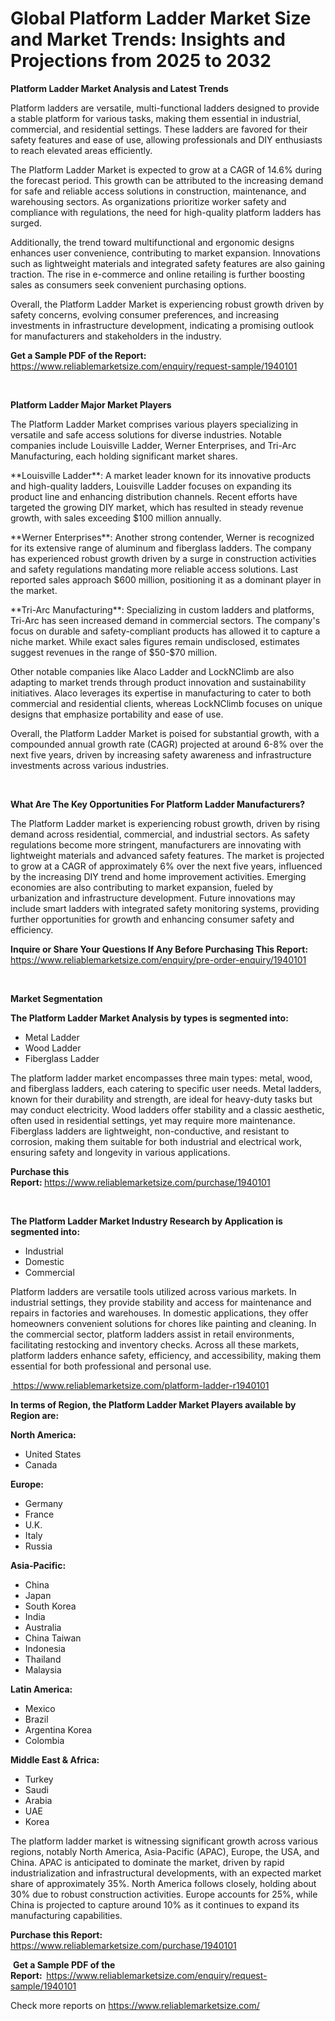 <p><h1>Global Platform Ladder Market Size and Market Trends: Insights and Projections from 2025 to 2032</h1></p><p><strong>Platform Ladder Market Analysis and Latest Trends</strong></p>
<p><p>Platform ladders are versatile, multi-functional ladders designed to provide a stable platform for various tasks, making them essential in industrial, commercial, and residential settings. These ladders are favored for their safety features and ease of use, allowing professionals and DIY enthusiasts to reach elevated areas efficiently. </p><p>The Platform Ladder Market is expected to grow at a CAGR of 14.6% during the forecast period. This growth can be attributed to the increasing demand for safe and reliable access solutions in construction, maintenance, and warehousing sectors. As organizations prioritize worker safety and compliance with regulations, the need for high-quality platform ladders has surged. </p><p>Additionally, the trend toward multifunctional and ergonomic designs enhances user convenience, contributing to market expansion. Innovations such as lightweight materials and integrated safety features are also gaining traction. The rise in e-commerce and online retailing is further boosting sales as consumers seek convenient purchasing options. </p><p>Overall, the Platform Ladder Market is experiencing robust growth driven by safety concerns, evolving consumer preferences, and increasing investments in infrastructure development, indicating a promising outlook for manufacturers and stakeholders in the industry.</p></p>
<p><strong>Get a Sample PDF of the Report:&nbsp;</strong> <a href="https://www.reliablemarketsize.com/enquiry/request-sample/1940101?utm_campaign=2186&utm_medium=2&utm_source=Github&utm_content=ia&utm_term=19022025&utm_id=platform-ladder">https://www.reliablemarketsize.com/enquiry/request-sample/1940101</a></p>
<p>&nbsp;</p>
<p><strong>Platform Ladder Major Market Players</strong></p>
<p><p>The Platform Ladder Market comprises various players specializing in versatile and safe access solutions for diverse industries. Notable companies include Louisville Ladder, Werner Enterprises, and Tri-Arc Manufacturing, each holding significant market shares.</p><p>**Louisville Ladder**: A market leader known for its innovative products and high-quality ladders, Louisville Ladder focuses on expanding its product line and enhancing distribution channels. Recent efforts have targeted the growing DIY market, which has resulted in steady revenue growth, with sales exceeding $100 million annually.</p><p>**Werner Enterprises**: Another strong contender, Werner is recognized for its extensive range of aluminum and fiberglass ladders. The company has experienced robust growth driven by a surge in construction activities and safety regulations mandating more reliable access solutions. Last reported sales approach $600 million, positioning it as a dominant player in the market.</p><p>**Tri-Arc Manufacturing**: Specializing in custom ladders and platforms, Tri-Arc has seen increased demand in commercial sectors. The company's focus on durable and safety-compliant products has allowed it to capture a niche market. While exact sales figures remain undisclosed, estimates suggest revenues in the range of $50-$70 million.</p><p>Other notable companies like Alaco Ladder and LockNClimb are also adapting to market trends through product innovation and sustainability initiatives. Alaco leverages its expertise in manufacturing to cater to both commercial and residential clients, whereas LockNClimb focuses on unique designs that emphasize portability and ease of use.</p><p>Overall, the Platform Ladder Market is poised for substantial growth, with a compounded annual growth rate (CAGR) projected at around 6-8% over the next five years, driven by increasing safety awareness and infrastructure investments across various industries.</p></p>
<p>&nbsp;</p>
<p><strong>What Are The Key Opportunities For Platform Ladder Manufacturers?</strong></p>
<p><p>The Platform Ladder market is experiencing robust growth, driven by rising demand across residential, commercial, and industrial sectors. As safety regulations become more stringent, manufacturers are innovating with lightweight materials and advanced safety features. The market is projected to grow at a CAGR of approximately 6% over the next five years, influenced by the increasing DIY trend and home improvement activities. Emerging economies are also contributing to market expansion, fueled by urbanization and infrastructure development. Future innovations may include smart ladders with integrated safety monitoring systems, providing further opportunities for growth and enhancing consumer safety and efficiency.</p></p>
<p><strong>Inquire or Share Your Questions If Any Before Purchasing This Report:</strong> <a href="https://www.reliablemarketsize.com/enquiry/pre-order-enquiry/1940101?utm_campaign=2186&utm_medium=2&utm_source=Github&utm_content=ia&utm_term=19022025&utm_id=platform-ladder">https://www.reliablemarketsize.com/enquiry/pre-order-enquiry/1940101</a></p>
<p>&nbsp;</p>
<p><strong>Market Segmentation</strong></p>
<p><strong>The Platform Ladder Market Analysis by types is segmented into:</strong></p>
<p><ul><li>Metal Ladder</li><li>Wood Ladder</li><li>Fiberglass Ladder</li></ul></p>
<p><p>The platform ladder market encompasses three main types: metal, wood, and fiberglass ladders, each catering to specific user needs. Metal ladders, known for their durability and strength, are ideal for heavy-duty tasks but may conduct electricity. Wood ladders offer stability and a classic aesthetic, often used in residential settings, yet may require more maintenance. Fiberglass ladders are lightweight, non-conductive, and resistant to corrosion, making them suitable for both industrial and electrical work, ensuring safety and longevity in various applications.</p></p>
<p><strong>Purchase this Report:&nbsp;</strong><a href="https://www.reliablemarketsize.com/purchase/1940101?utm_campaign=2186&utm_medium=2&utm_source=Github&utm_content=ia&utm_term=19022025&utm_id=platform-ladder">https://www.reliablemarketsize.com/purchase/1940101</a></p>
<p>&nbsp;</p>
<p><strong>The Platform Ladder Market Industry Research by Application is segmented into:</strong></p>
<p><ul><li>Industrial</li><li>Domestic</li><li>Commercial</li></ul></p>
<p><p>Platform ladders are versatile tools utilized across various markets. In industrial settings, they provide stability and access for maintenance and repairs in factories and warehouses. In domestic applications, they offer homeowners convenient solutions for chores like painting and cleaning. In the commercial sector, platform ladders assist in retail environments, facilitating restocking and inventory checks. Across all these markets, platform ladders enhance safety, efficiency, and accessibility, making them essential for both professional and personal use.</p></p>
<p><a href="https://www.reliablemarketsize.com/platform-ladder-r1940101?utm_campaign=2186&utm_medium=2&utm_source=Github&utm_content=ia&utm_term=19022025&utm_id=platform-ladder">&nbsp;https://www.reliablemarketsize.com/platform-ladder-r1940101</a></p>
<p><strong>In terms of Region, the Platform Ladder Market Players available by Region are:</strong></p>
<p>
    <p> <strong> North America: </strong>
        <ul>
            <li>United States</li>
            <li>Canada</li>
        </ul>
        </p> 
    <p> <strong> Europe: </strong>
        <ul>
            <li>Germany</li>
            <li>France</li>
            <li>U.K.</li>
            <li>Italy</li>
            <li>Russia</li>
        </ul>
        </p> 
    <p> <strong> Asia-Pacific: </strong>
        <ul>
            <li>China</li>
            <li>Japan</li>
            <li>South Korea</li>
            <li>India</li>
            <li>Australia</li>
            <li>China Taiwan</li>
            <li>Indonesia</li>
            <li>Thailand</li>
            <li>Malaysia</li>
        </ul>
        </p> 
    <p> <strong> Latin America: </strong>
        <ul>
            <li>Mexico</li>
            <li>Brazil</li>
            <li>Argentina Korea</li>
            <li>Colombia</li>
        </ul>
        </p> 
    <p> <strong> Middle East & Africa: </strong>
        <ul>
            <li>Turkey</li>
            <li>Saudi</li>
            <li>Arabia</li>
            <li>UAE</li>
            <li>Korea</li>
        </ul>
    </p>
    </p>
<p><p>The platform ladder market is witnessing significant growth across various regions, notably North America, Asia-Pacific (APAC), Europe, the USA, and China. APAC is anticipated to dominate the market, driven by rapid industrialization and infrastructural developments, with an expected market share of approximately 35%. North America follows closely, holding about 30% due to robust construction activities. Europe accounts for 25%, while China is projected to capture around 10% as it continues to expand its manufacturing capabilities.</p></p>
<p><strong>Purchase this Report: </strong><a href="https://www.reliablemarketsize.com/purchase/1940101?utm_campaign=2186&utm_medium=2&utm_source=Github&utm_content=ia&utm_term=19022025&utm_id=platform-ladder">https://www.reliablemarketsize.com/purchase/1940101</a></p>
<p>&nbsp;<strong>Get a Sample PDF of the Report:&nbsp;&nbsp;</strong><a href="https://www.reliablemarketsize.com/enquiry/request-sample/1940101?utm_campaign=2186&utm_medium=2&utm_source=Github&utm_content=ia&utm_term=19022025&utm_id=platform-ladder">https://www.reliablemarketsize.com/enquiry/request-sample/1940101</a></p>
<p><strong></strong></p>
<p>Check more reports on <a href="https://www.reliablemarketsize.com/?utm_campaign=2186&utm_medium=2&utm_source=Github&utm_content=ia&utm_term=19022025&utm_id=platform-ladder">https://www.reliablemarketsize.com/</a></p>